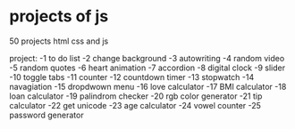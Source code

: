 # projects of js
 50 projects html css and js

project:
       -1 to do list
       -2 change background
       -3 autowriting
       -4 random video
       -5 random quotes
       -6 heart animation
       -7 accordion
       -8 digital clock
       -9 slider
       -10 toggle tabs
       -11 counter
       -12 countdown timer 
       -13 stopwatch 
       -14 navagiation 
       -15 dropdwown menu
       -16 love calculator
       -17 BMI calculator
       -18 loan calculator
       -19 palindrom checker
       -20 rgb color generator
       -21 tip calculator
       -22 get unicode
       -23 age calculator
       -24 vowel counter
       -25 password generator
